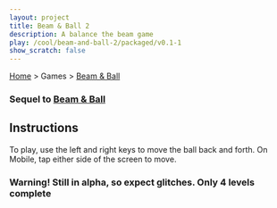 ```yaml
---
layout: project
title: Beam & Ball 2
description: A balance the beam game
play: /cool/beam-and-ball-2/packaged/v0.1-1
show_scratch: false
---
```


[Home](/cool-turbowarp-projects/) > Games > [Beam & Ball](about.md)

### Sequel to [Beam & Ball](/cool/beam-and-ball/about.md)

## Instructions

To play, use the left and right keys to move the ball back and forth. On Mobile, tap either side of the screen to move.

### Warning! Still in alpha, so expect glitches. Only 4 levels complete
